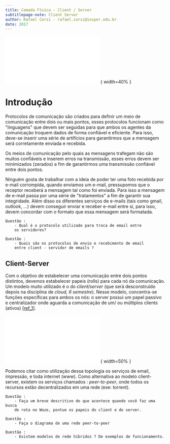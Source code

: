 ```yaml
---
title: Camada Física - Client / Server
subtitlepage-note: Client Server
author: Rafael Corsi - rafael.corsi@insper.edu.br
date: 2017
---
```


![Camada Atual](imgs/etapaAtualPilhaAplicacao.pdf){ width=40% }

# Introdução

Protocolos de comunicação são criados para definir um meio de comunicação entre dois ou mais pontos, esses protocolos funcionam como "linguagens" que devem ser seguidas para que ambos os agentes da comunicação troquem dados de forma confiável e eficiente. Para isso, deve-se inserir uma série de artifícios para garantirmos que a mensagem será corretamente enviada e recebida.

Os meios de comunicação pelo quais as mensagens trafegam não são muitos confiáveis e inserem erros na transmissão, esses erros devem ser minimizados (zerados) a fim de garantirmos uma transmissão confiável entre dois pontos.

Ninguém gosta de trabalhar com a ideia de poder ter uma foto recebida por e-mail corrompida, quando enviamos um e-mail, pressupomos que o receptor receberá a mensagem tal como foi enviada. Para isso a mensagem de e-mail passa por uma série de "tratamentos" a fim de garantir sua integridade. Além disso os diferentes serviços de e-mails (tais como gmail, outlook, ...) devem conseguir enviar e
receber e-mail entre si, para isso, devem concordar com o formato que essa mensagem será formatada.

```
Questão :
    - Qual é o protocolo utilizado para troca de email entre
    os servidores?
```

```
Questão :
    - Quais são os protocolos de envio e recebimento de email
    entre client - servidor de emails ?
```

## Client-Server

Com o objetivo de estabelecer uma comunicação entre dois pontos distintos, devemos estabelecer papeis (rolls) para cada nó da comunicação. Um modelo muito utilizado é o do *client*/*server* (que será desconstruído depois na disciplina de *cloud, 6 semestre*). Nesse modelo, concentra-se funções específicas para ambos os nós: o server possui um papel passivo e centralizador onde aguarda a comunicação de um/ ou múltiplos clients (ativos) [[ref_1]](https://en.wikipedia.org/wiki/Client%E2%80%93server_model).

![Modelo de client-Server para a internet](imgs/Client-server-model.pdf){ width=50% }

Podemos citar como utilização dessa topologia os serviços de email, impressão, e toda internet (www). Como alternativa ao modelo client-server, existem os serviços chamados : *peer-to-peer*, onde todos os recursos estão decentralizados em uma rede (exe: torrent).

```
Questão :
    - Faça um breve descritivo do que acontece quando você faz uma busca
    de rota no Waze, pontue os papeis do client e do server.
```

```
Questão :
    - Faça o diagrama de uma rede peer-to-peer
```

```
Questão :
    - Existem modelos de rede híbridos ? De exemplos de funcionamento.
```

